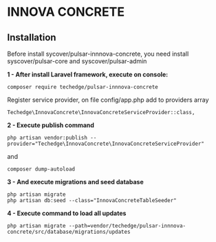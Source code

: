# INNOVA CONCRETE

## Installation

Before install sycover/pulsar-innnova-concrete, you need install syscover/pulsar-core and syscover/pulsar-admin

**1 - After install Laravel framework, execute on console:**
```
composer require techedge/pulsar-innnova-concrete
```

Register service provider, on file config/app.php add to providers array
```
Techedge\InnovaConcrete\InnovaConcreteServiceProvider::class,
```

**2 - Execute publish command**
```
php artisan vendor:publish --provider="Techedge\InnovaConcrete\InnovaConcreteServiceProvider"
```
and
```
composer dump-autoload
```

**3 - And execute migrations and seed database**
```
php artisan migrate
php artisan db:seed --class="InnovaConcreteTableSeeder"
```

**4 - Execute command to load all updates**
```
php artisan migrate --path=vendor/techedge/pulsar-innnova-concrete/src/database/migrations/updates
```
